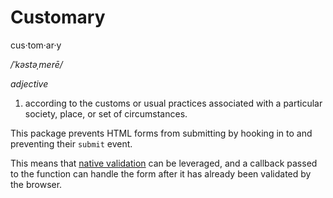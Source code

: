 # Customary

cus·tom·ar·y

_/ˈkəstəˌmerē/_

_adjective_

1. according to the customs or usual practices associated with a particular
society, place, or set of circumstances.

This package prevents HTML forms from submitting by hooking in to and preventing
their `submit` event.

This means that [native validation](https://caniuse.com/#feat=form-validation)
can be leveraged, and a callback passed to the function can handle the form
after it has already been validated by the browser.
